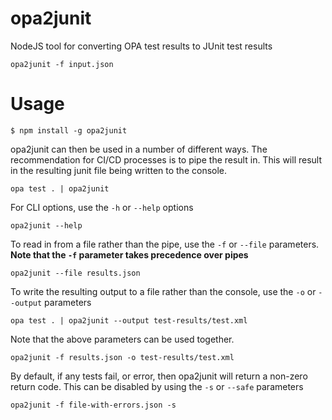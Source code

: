 # opa2junit
NodeJS tool for converting OPA test results to JUnit test results

```
opa2junit -f input.json
```

# Usage

```
$ npm install -g opa2junit
```

opa2junit can then be used in a number of different ways. The recommendation for CI/CD processes is to pipe the result in. This will result in the resulting junit file being written to the console.

```
opa test . | opa2junit
```

For CLI options, use the `-h` or `--help` options
```
opa2junit --help
```

To read in from a file rather than the pipe, use the `-f` or `--file` parameters.  **Note that the `-f` parameter takes precedence over pipes**
```
opa2junit --file results.json
```

To write the resulting output to a file rather than the console, use the `-o` or `--output` parameters
```
opa test . | opa2junit --output test-results/test.xml
```

Note that the above parameters can be used together.
```
opa2junit -f results.json -o test-results/test.xml
```

By default, if any tests fail, or error, then opa2junit will return a non-zero return code. This can be disabled by using the `-s` or `--safe` parameters
```
opa2junit -f file-with-errors.json -s
```